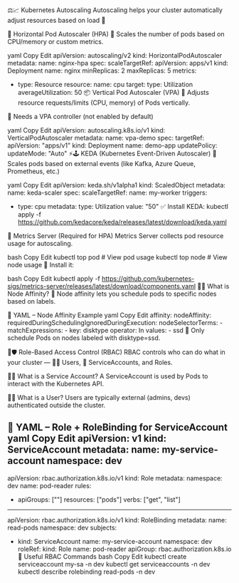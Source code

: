 ⚖️📈 Kubernetes Autoscaling
Autoscaling helps your cluster automatically adjust resources based on load 🚀

🔄 Horizontal Pod Autoscaler (HPA)
📌 Scales the number of pods based on CPU/memory or custom metrics.

yaml
Copy
Edit
apiVersion: autoscaling/v2
kind: HorizontalPodAutoscaler
metadata:
  name: nginx-hpa
spec:
  scaleTargetRef:
    apiVersion: apps/v1
    kind: Deployment
    name: nginx
  minReplicas: 2
  maxReplicas: 5
  metrics:
  - type: Resource
    resource:
      name: cpu
      target:
        type: Utilization
        averageUtilization: 50
📦 Vertical Pod Autoscaler (VPA)
📌 Adjusts resource requests/limits (CPU, memory) of Pods vertically.

🚨 Needs a VPA controller (not enabled by default)

yaml
Copy
Edit
apiVersion: autoscaling.k8s.io/v1
kind: VerticalPodAutoscaler
metadata:
  name: vpa-demo
spec:
  targetRef:
    apiVersion: "apps/v1"
    kind:       Deployment
    name:       demo-app
  updatePolicy:
    updateMode: "Auto"
⚡🕹️ KEDA (Kubernetes Event-Driven Autoscaler)
📌 Scales pods based on external events (like Kafka, Azure Queue, Prometheus, etc.)

yaml
Copy
Edit
apiVersion: keda.sh/v1alpha1
kind: ScaledObject
metadata:
  name: keda-scaler
spec:
  scaleTargetRef:
    name: my-worker
  triggers:
  - type: cpu
    metadata:
      type: Utilization
      value: "50"
✅ Install KEDA: kubectl apply -f https://github.com/kedacore/keda/releases/latest/download/keda.yaml

📏 Metrics Server (Required for HPA)
Metrics Server collects pod resource usage for autoscaling.

bash
Copy
Edit
kubectl top pod       # View pod usage
kubectl top node      # View node usage
🔧 Install it:

bash
Copy
Edit
kubectl apply -f https://github.com/kubernetes-sigs/metrics-server/releases/latest/download/components.yaml
🧲📌 What is Node Affinity?
📌 Node affinity lets you schedule pods to specific nodes based on labels.

📄 YAML – Node Affinity Example
yaml
Copy
Edit
affinity:
  nodeAffinity:
    requiredDuringSchedulingIgnoredDuringExecution:
      nodeSelectorTerms:
      - matchExpressions:
        - key: disktype
          operator: In
          values:
          - ssd
🎯 Only schedule Pods on nodes labeled with disktype=ssd.

🔐🛡️ Role-Based Access Control (RBAC)
RBAC controls who can do what in your cluster — 🧍‍♂️ Users, 🧰 ServiceAccounts, and Roles.

🧑‍💼 What is a Service Account?
A ServiceAccount is used by Pods to interact with the Kubernetes API.

👩‍💼 What is a User?
Users are typically external (admins, devs) authenticated outside the cluster.

📄 YAML – Role + RoleBinding for ServiceAccount
yaml
Copy
Edit
apiVersion: v1
kind: ServiceAccount
metadata:
  name: my-service-account
  namespace: dev
---
apiVersion: rbac.authorization.k8s.io/v1
kind: Role
metadata:
  namespace: dev
  name: pod-reader
rules:
- apiGroups: [""]
  resources: ["pods"]
  verbs: ["get", "list"]
---
apiVersion: rbac.authorization.k8s.io/v1
kind: RoleBinding
metadata:
  name: read-pods
  namespace: dev
subjects:
- kind: ServiceAccount
  name: my-service-account
  namespace: dev
roleRef:
  kind: Role
  name: pod-reader
  apiGroup: rbac.authorization.k8s.io
🧰 Useful RBAC Commands
bash
Copy
Edit
kubectl create serviceaccount my-sa -n dev
kubectl get serviceaccounts -n dev
kubectl describe rolebinding read-pods -n dev
